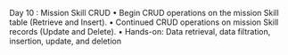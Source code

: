 Day 10 : Mission Skill CRUD
• Begin CRUD operations on the mission Skill table (Retrieve and Insert).
• Continued CRUD operations on mission Skill records (Update and Delete).
• Hands-on: Data retrieval, data filtration, insertion, update, and deletion
